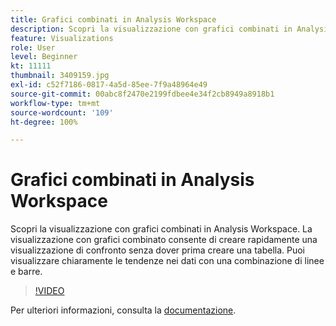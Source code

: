 ```yaml
---
title: Grafici combinati in Analysis Workspace
description: Scopri la visualizzazione con grafici combinati in Analysis Workspace. La visualizzazione con grafici combinato consente di creare rapidamente una visualizzazione di confronto senza dover prima creare una tabella. Puoi visualizzare chiaramente le tendenze nei dati con una combinazione di linee e barre.
feature: Visualizations
role: User
level: Beginner
kt: 11111
thumbnail: 3409159.jpg
exl-id: c52f7186-0817-4a5d-85ee-7f9a48964e49
source-git-commit: 00abc8f2470e2199fdbee4e34f2cb8949a8918b1
workflow-type: tm+mt
source-wordcount: '109'
ht-degree: 100%

---
```


# Grafici combinati in Analysis Workspace

Scopri la visualizzazione con grafici combinati in Analysis Workspace. La visualizzazione con grafici combinato consente di creare rapidamente una visualizzazione di confronto senza dover prima creare una tabella. Puoi visualizzare chiaramente le tendenze nei dati con una combinazione di linee e barre.

>[!VIDEO](https://video.tv.adobe.com/v/3409159/?quality=12&learn=on)

Per ulteriori informazioni, consulta la [documentazione](https://experienceleague.adobe.com/docs/analytics/analyze/analysis-workspace/visualizations/combo-charts.html?lang=it).
